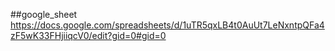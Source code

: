 ##google_sheet
https://docs.google.com/spreadsheets/d/1uTR5qxLB4t0AuUt7LeNxntpQFa4zF5wK33FHjiiqcV0/edit?gid=0#gid=0 